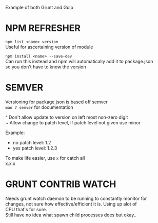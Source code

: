 Example of both Grunt and Gulp

NPM REFRESHER
=============
  
`npm list <name> version`  
Useful for ascertaining version of module  
  
`npm install <name> --save-dev`  
Can run this instead and npm will automatically add it to package.json  
so you don't have to know the version  
  
  
SEMVER
======
Versioning for package.json is based off semver  
`man 7 semver` for documentation  
  
^ Don't allow update to version on left most non-zero digit  
~ Allow change to patch level, if patch level not given use minor  
  
Example:  
 - no patch level: 1.2  
 - yes patch level: 1.2.3  
  
To make life easier, use `x` for catch all  
x.x.x  
  
  
GRUNT CONTRIB WATCH
===================
Needs grunt watch daemon to be running to constantly monitor for  
changes, not sure how effective/efficient it is. Using up alot of  
CPU that's for sure.  
Still have no idea what spawn child processes does but okay..  

